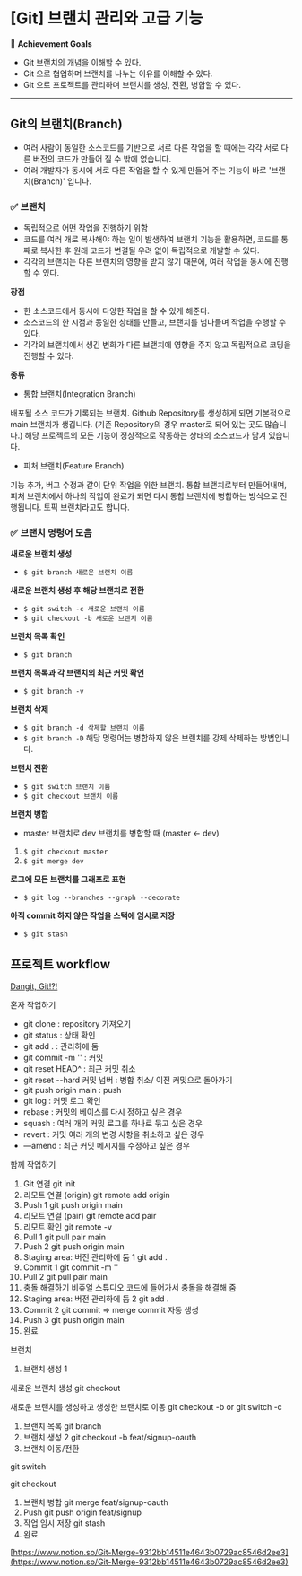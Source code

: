 # [Git] 브랜치 관리와 고급 기능

🎯 **Achievement Goals**

- Git 브랜치의 개념을 이해할 수 있다.
- Git 으로 협업하며 브랜치를 나누는 이유를 이해할 수 있다.
- Git 으로 프로젝트를 관리하며 브랜치를 생성, 전환, 병합할 수 있다.

---

## Git의 브랜치(Branch)

- 여러 사람이 동일한 소스코드를 기반으로 서로 다른 작업을 할 때에는 각각 서로 다른 버전의 코드가 만들어 질 수 밖에 없습니다.
- 여러 개발자가 동시에 서로 다른 작업을 할 수 있게 만들어 주는 기능이 바로 '브랜치(Branch)' 입니다.

### ✅ 브랜치

- 독립적으로 어떤 작업을 진행하기 위함
- 코드를 여러 개로 복사해야 하는 일이 발생하여 브랜치 기능을 활용하면, 코드를 통째로 복사한 후 원래 코드가 변결될 우려 없이 독립적으로 개발할 수 있다.
- 각각의 브랜치는 다른 브랜치의 영향을 받지 않기 때문에, 여러 작업을 동시에 진행할 수 있다.

**장점**

- 한 소스코드에서 동시에 다양한 작업을 할 수 있게 해준다.
- 소스코드의 한 시점과 동일한 상태를 만들고, 브랜치를 넘나들며 작업을 수행할 수 있다.
- 각각의 브랜치에서 생긴 변화가 다른 브랜치에 영향을 주지 않고 독립적으로 코딩을 진행할 수 있다.

**종류**

- 통합 브랜치(Integration Branch)

배포될 소스 코드가 기록되는 브랜치.
Github Repository를 생성하게 되면 기본적으로 main 브랜치가 생깁니다. (기존 Repository의 경우 master로 되어 있는 곳도 많습니다.)
해당 프로젝트의 모든 기능이 정상적으로 작동하는 상태의 소스코드가 담겨 있습니다.

- 피처 브랜치(Feature Branch)

기능 추가, 버그 수정과 같이 단위 작업을 위한 브랜치.
통합 브랜치로부터 만들어내며, 피처 브랜치에서 하나의 작업이 완료가 되면 다시 통합 브랜치에 병합하는 방식으로 진행됩니다. 토픽 브랜치라고도 합니다.

### ✅ 브랜치 명령어 모음

**새로운 브랜치 생성**

- `$ git branch 새로운 브랜치 이름`

**새로운 브랜치 생성 후 해당 브랜치로 전환**

- `$ git switch -c 새로운 브랜치 이름`
- `$ git checkout -b 새로운 브랜치 이름`

**브랜치 목록 확인**

- `$ git branch`

**브랜치 목록과 각 브랜치의 최근 커밋 확인**

- `$ git branch -v`

**브랜치 삭제**

- `$ git branch -d 삭제할 브랜치 이름`
- `$ git branch -D` 해당 명령어는 병합하지 않은 브랜치를 강제 삭제하는 방법입니다.

**브랜치 전환**

- `$ git switch 브랜치 이름`
- `$ git checkout 브랜치 이름`

**브랜치 병합**

- master 브랜치로 dev 브랜치를 병합할 때 (master ← dev)
1. `$ git checkout master`
2. `$ git merge dev`

**로그에 모든 브랜치를 그래프로 표현**

- `$ git log --branches --graph --decorate`

**아직 commit 하지 않은 작업을 스택에 임시로 저장**

- `$ git stash`

## 프로젝트 workflow

[Dangit, Git!?!](https://dangitgit.com/ko)

혼자 작업하기

- git clone : repository 가져오기
- git status : 상태 확인
- git add . : 관리하에 둠
- git commit -m '' : 커밋
- git reset HEAD^ : 최근 커밋 취소
- git reset --hard 커밋 넘버 : 병합 취소/ 이전 커밋으로 돌아가기
- git push origin main : push
- git log : 커밋 로그 확인
- rebase : 커밋의 베이스를 다시 정하고 싶은 경우
- squash : 여러 개의 커밋 로그를 하나로 묶고 싶은 경우
- revert : 커밋 여러 개의 변경 사항을 취소하고 싶은 경우
- —amend : 최근 커밋 메시지를 수정하고 싶은 경우

함께 작업하기

1. Git 연결 git init
2. 리모트 연결 (origin) git remote add origin <repository address>
3. Push 1 git push origin main
4. 리모트 연결 (pair) git remote add pair <repository address>
5. 리모트 확인 git remote -v
6. Pull 1 git pull pair main
7. Push 2 git push origin main
8. Staging area: 버전 관리하에 둠 1 git add .
9. Commit 1 git commit -m ''
10. Pull 2 git pull pair main
11. 충돌 해결하기 비쥬얼 스튜디오 코드에 들어가서 충돌을 해결해 줌
12. Staging area: 버전 관리하에 둠 2 git add .
13. Commit 2 git commit ⇒ merge commit 자동 생성
14. Push 3 git push origin main
15. 완료

브랜치

1. 브랜치 생성 1 

새로운 브랜치 생성 git checkout <branch name>

새로운 브랜치를 생성하고 생성한 브랜치로 이동 git checkout -b <branch name> or git switch -c <branch name>

1. 브랜치 목록 git branch
2. 브랜치 생성 2 git checkout -b feat/signup-oauth
3. 브랜치 이동/전환

git switch <branch name>

git checkout <branch name>

1. 브랜치 병합 git merge feat/signup-oauth
2. Push git push origin feat/signup
3. 작업 임시 저장 git stash
4. 완료

[https://www.notion.so/Git-Merge-9312bb14511e4643b0729ac8546d2ee3](https://www.notion.so/Git-Merge-9312bb14511e4643b0729ac8546d2ee3)